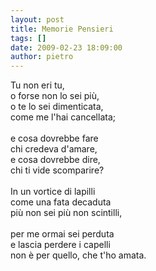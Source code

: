 ```yaml
---
layout: post
title: Memorie Pensieri
tags: []
date: 2009-02-23 18:09:00
author: pietro
---
```

Tu non eri tu,<br/>o forse non lo sei più,<br/>o te lo sei dimenticata,<br/>come me l'hai cancellata;<br/><br/>e cosa dovrebbe fare<br/>chi credeva d'amare,<br/>e cosa dovrebbe dire,<br/>chi ti vide scomparire?<br/><br/>In un vortice di lapilli<br/>come una fata decaduta<br/>più non sei più non scintilli,<br/><br/>per me ormai sei perduta<br/>e lascia perdere i capelli<br/>non è per quello, che t'ho amata.
